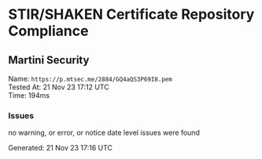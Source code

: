 # STIR/SHAKEN Certificate Repository Compliance

## Martini Security

Name: `https://p.mtsec.me/2884/GQ4aQS3P69I8.pem`\
Tested At: 21 Nov 23 17:12 UTC\
Time: 194ms

### Issues

no warning, or error, or notice date level issues were found

Generated: 21 Nov 23 17:16 UTC